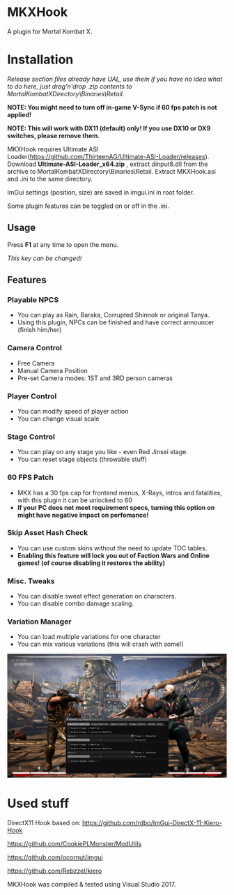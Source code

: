 # MKXHook
A plugin for Mortal Kombat X.


# Installation

*Release section files already have UAL, use them if you have no idea what to do here, just drag'n'drop .zip contents to MortalKombatXDirectory\Binaries\Retail.*



**NOTE: You might need to turn off in-game V-Sync if 60 fps patch is not applied!**

**NOTE: This will work with DX11 (default) only! If you use DX10 or DX9 switches, please remove them.**

MKXHook requires Ultimate ASI Loader(https://github.com/ThirteenAG/Ultimate-ASI-Loader/releases). Download **Ultimate-ASI-Loader_x64.zip**
, extract dinput8.dll from the archive to MortalKombatXDirectory\Binaries\Retail. Extract MKXHook.asi and .ini to the same directory.


ImGui settings (position, size) are saved in imgui.ini in root folder.

Some plugin features can be toggled on or off in the .ini.

## Usage
Press **F1** at any time to open the menu. 

*This key can be changed!*

## Features

### Playable NPCS
 - You can play as Rain, Baraka, Corrupted Shinnok or original Tanya.
 - Using this plugin, NPCs can be finished and have correct announcer (finish him/her)
 
### Camera Control
 - Free Camera
 - Manual Camera Position
 - Pre-set Camera modes: 1ST and 3RD person cameras
 
### Player Control
 - You can modify speed of player action
 - You can change visual scale
 
### Stage Control
 - You can play on any stage you like - even Red Jinsei stage.
 - You can reset stage objects (throwable stuff)

### 60 FPS Patch
 - MKX has a 30 fps cap for frontend menus, X-Rays, intros and fatalities, with this plugin it can be unlocked to 60
 - **If your PC does not meet requirement specs, turning this option on might have negative impact on perfomance!**
 

### Skip Asset Hash Check 
 - You can use custom skins without the need to update TOC tables.
 - **Enabling this feature will lock you out of Faction Wars and Online games! (of course disabling it restores the ability)**
 
### Misc. Tweaks 
 - You can disable sweat effect generation on characters.
 - You can disable combo damage scaling.


### Variation Manager
 - You can load multiple variations for one character
 - You can mix various variations (this will crash with some!)



![Preview](https://raw.githubusercontent.com/ermaccer/ermaccer.github.io/gh-pages/assets/mods/mkx/mkxhook/1.jpg)

# Used stuff
DirectX11 Hook based on:
https://github.com/rdbo/ImGui-DirectX-11-Kiero-Hook

https://github.com/CookiePLMonster/ModUtils

https://github.com/ocornut/imgui

https://github.com/Rebzzel/kiero


MKXHook was compiled & tested using Visual Studio 2017.

 
